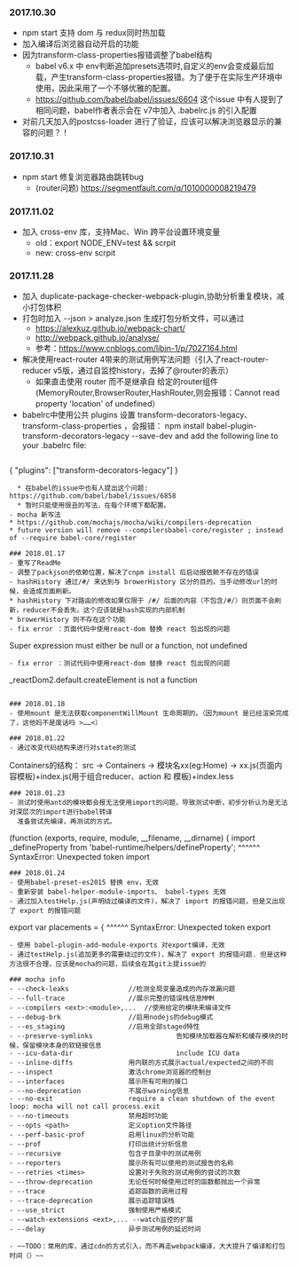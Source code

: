 ### 2017.10.30
- npm start 支持 dom 与 redux同时热加载
- 加入编译后浏览器自动开启的功能
- 因为transform-class-properties报错调整了babel结构
  * babel v6.x 中 env判断追加presets选项时,自定义的env会变成最后加载，产生transform-class-properties报错。为了便于在实际生产环境中使用，因此采用了一个不够优雅的配置。
  * https://github.com/babel/babel/issues/6604 这个issue 中有人提到了相同问题，babel作者表示会在 v7中加入 .babelrc.js 的引入配置
- 对前几天加入的postcss-loader 进行了验证，应该可以解决浏览器显示的兼容的问题？！

### 2017.10.31
- npm start 修复浏览器路由跳转bug
  * (router问题) https://segmentfault.com/q/1010000008219479

### 2017.11.02
- 加入 cross-env 库，支持Mac、Win 跨平台设置环境变量
  * old：export NODE_ENV=test && scrpit
  * new: cross-env scrpit

### 2017.11.28
- 加入 duplicate-package-checker-webpack-plugin,协助分析重复模块，减小打包体积
- 打包时加入 --json > analyze.json 生成打包分析文件，可以通过
  * https://alexkuz.github.io/webpack-chart/
  * http://webpack.github.io/analyse/
  * 参考：https://www.cnblogs.com/libin-1/p/7027164.html
- 解决使用react-router 4带来的测试用例写法问题（引入了react-router-reducer v5版，通过自监控history，去掉了@router的表示）
  * 如果直击使用 router 而不是继承自 给定的router组件(MemoryRouter,BrowserRouter,HashRouter,则会报错：Cannot read property 'location' of undefined）
- babelrc中使用公共 plugins 设置 transform-decorators-legacy、transform-class-properties ，会报错：
	npm install babel-plugin-transform-decorators-legacy --save-dev
	and add the following line to your .babelrc file:
	```
{
		"plugins": ["transform-decorators-legacy"]
}
  ```
	* 在babel的issue中也有人提出这个问题: https://github.com/babel/babel/issues/6858
	* 暂时只能使用很丑的写法，在每个环境下都配置。
- mocha 新写法
  * https://github.com/mochajs/mocha/wiki/compilers-deprecation
  * future version will remove --compilersbabel-core/register ; instead of --require babel-core/register

### 2018.01.17
- 重写了ReadMe
- 调整了packjson的依赖位置，解决了cnpm install 后启动报依赖不存在的错误
- hashHistory 通过/#/ 来达到与 browerHistory 区分的目的。当手动修改url的时候，会造成页面刷新。
  * hashHistory 下对路由的修改如果仅限于 /#/ 后面的内容（不包含/#/）则页面不会刷新，reducer不会丢失。这个应该就是hash实现的内部机制
  * browerHistory 则不存在这个功能
- fix error ：页面代码中使用react-dom 替换 react 包出现的问题
```
  Super expression must either be null or a function, not undefined
```
- fix error ：测试代码中使用react-dom 替换 react 包出现的问题
```
_reactDom2.default.createElement is not a function
```

### 2018.01.18
- 使用mount 是无法获取componentWillMount 生命周期的。（因为mount 是已经渲染完成了，这他妈不是废话吗 >……<）

### 2018.01.22
- 通过改变代码结构来进行对state的测试
```
Containers的结构：
src ->
   Containers ->
     模块名xx(eg:Home) ->
        xx.js(页面内容模板)+index.js(用于组合reducer、action 和 模板)+index.less
```
### 2018.01.23
- 测试时使用antd的模块都会报无法使用import的问题，导致测试中断，初步分析认为是无法对深层次的import进行babel转译
  准备尝试先编译，再测试的方式。
```
(function (exports, require, module, __filename, __dirname) { import _defineProperty from 'babel-runtime/helpers/defineProperty';
                                                              ^^^^^^
SyntaxError: Unexpected token import
```
### 2018.01.24
- 使用babel-preset-es2015 替换 env，无效
- 重新安装 babel-helper-module-imports、 babel-types 无效
- 通过加入testHelp.js(声明绕过编译的文件)，解决了 import 的报错问题，但是又出现了 export 的报错问题
```
export var placements = {
^^^^^^
SyntaxError: Unexpected token export
```
- 使用 babel-plugin-add-module-exports 对export编译，无效
- 通过testHelp.js(追加更多的需要绕过的文件)，解决了 export 的报错问题. 但是这种方法很不合理，应该是mocha的问题，后续会在其git上提issue的

### mocha info
- --check-leaks               //检测全局变量造成的内存泄漏问题
- --full-trace                //展示完整的错误栈信息MMM
- --compilers <ext>:<module>,...  //使用给定的模块来编译文件
- --debug-brk                 //启用nodejs的debug模式
- --es_staging                //启用全部staged特性
- --preserve-symlinks                     告知模块加载器在解析和缓存模块的时候，保留模块本身的软链接信息
- --icu-data-dir                          include ICU data
- --inline-diffs              用内联的方式展示actual/expected之间的不同
- --inspect                   激活chrome浏览器的控制台
- --interfaces                展示所有可用的接口
- --no-deprecation            不展示warning信息
- --no-exit                   require a clean shutdown of the event loop: mocha will not call process.exit
- --no-timeouts               禁用超时功能
- --opts <path>               定义option文件路径
- --perf-basic-prof           启用linux的分析功能
- --prof                      打印出统计分析信息
- --recursive                 包含子目录中的测试用例
- --reporters                 展示所有可以使用的测试报告的名称
- --retries <times>           设置对于失败的测试用例的尝试的次数
- --throw-deprecation         无论任何时候使用过时的函数都抛出一个异常
- --trace                     追踪函数的调用过程
- --trace-deprecation         展示追踪错误栈
- --use_strict                强制使用严格模式
- --watch-extensions <ext>,... --watch监控的扩展
- --delay                     异步测试用例的延迟时间

- ~~TODO：常用的库，通过cdn的方式引入，而不再走webpack编译，大大提升了编译和打包时间（）~~
